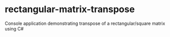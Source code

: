# rectangular-matrix-transpose
Console application demonstrating transpose of a rectangular/square matrix using C#
